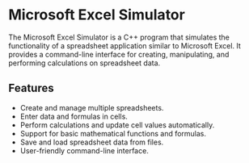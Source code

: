 # Microsoft Excel Simulator

The Microsoft Excel Simulator is a C++ program that simulates the functionality of a spreadsheet application similar to Microsoft Excel. 
It provides a command-line interface for creating, manipulating, and performing calculations on spreadsheet data.

## Features

- Create and manage multiple spreadsheets.
- Enter data and formulas in cells.
- Perform calculations and update cell values automatically.
- Support for basic mathematical functions and formulas.
- Save and load spreadsheet data from files.
- User-friendly command-line interface.
